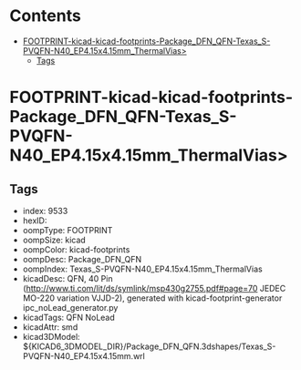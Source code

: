 



Contents
========

* [FOOTPRINT-kicad-kicad-footprints-Package_DFN_QFN-Texas_S-PVQFN-N40_EP4.15x4.15mm_ThermalVias>](#footprint-kicad-kicad-footprints-package_dfn_qfn-texas_s-pvqfn-n40_ep415x415mm_thermalvias)
	* [Tags](#tags)

# FOOTPRINT-kicad-kicad-footprints-Package_DFN_QFN-Texas_S-PVQFN-N40_EP4.15x4.15mm_ThermalVias>

## Tags

- index: 9533
- hexID: 
- oompType: FOOTPRINT
- oompSize: kicad
- oompColor: kicad-footprints
- oompDesc: Package_DFN_QFN
- oompIndex: Texas_S-PVQFN-N40_EP4.15x4.15mm_ThermalVias
- kicadDesc: QFN, 40 Pin (http://www.ti.com/lit/ds/symlink/msp430g2755.pdf#page=70 JEDEC MO-220 variation VJJD-2), generated with kicad-footprint-generator ipc_noLead_generator.py
- kicadTags: QFN NoLead
- kicadAttr: smd
- kicad3DModel: ${KICAD6_3DMODEL_DIR}/Package_DFN_QFN.3dshapes/Texas_S-PVQFN-N40_EP4.15x4.15mm.wrl
